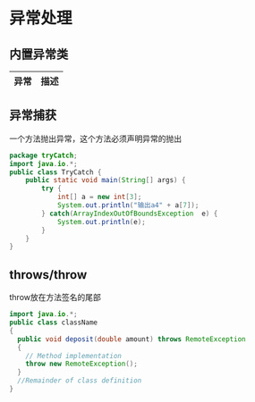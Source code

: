 # 异常处理

## 内置异常类

异常 | 描述
-|-




## 异常捕获

一个方法抛出异常，这个方法必须声明异常的抛出

```java
package tryCatch;
import java.io.*;
public class TryCatch {
	public static void main(String[] args) {
		try {
			int[] a = new int[3];
			System.out.println("输出a4" + a[7]);
		} catch(ArrayIndexOutOfBoundsException  e) {
			System.out.println(e);
		}
	}
}
```

## throws/throw

throw放在方法签名的尾部

```java
import java.io.*;
public class className
{
  public void deposit(double amount) throws RemoteException
  {
    // Method implementation
    throw new RemoteException();
  }
  //Remainder of class definition
}
```


